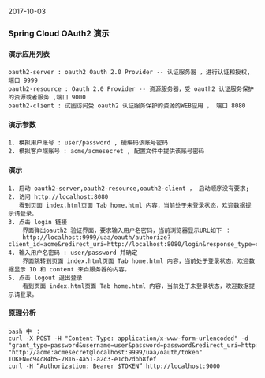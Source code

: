 2017-10-03

### Spring Cloud OAuth2 演示
#### 演示应用列表
    oauth2-server : oauth2 Oauth 2.0 Provider -- 认证服务器 ，进行认证和授权, 端口 9999
    oauth2-resource : Oauth 2.0 Provider -- 资源服务器，受 oauth2 认证服务保护的资源或者服务 ,端口 9000
    oauth2-client : 试图访问受 oauth2 认证服务保护的资源的WEB应用 ， 端口 8080
    
#### 演示参数
    1. 模拟用户账号 : user/password , 硬编码该账号密码
    2. 模拟客户端账号 : acme/acmesecret , 配置文件中提供该账号密码
        
#### 演示
    1. 启动 oauth2-server,oauth2-resource,oauth2-client ， 启动顺序没有要求;
    2. 访问 http://localhost:8080
       看到页面 index.html页面 Tab home.html 内容，当前处于未登录状态，欢迎数据提示请登录。
    3. 点击 login 链接
        界面弹出oauth2 验证界面，要求输入用户名密码，当前浏览器显示URL如下 ：
        http://localhost:9999/uaa/oauth/authorize?client_id=acme&redirect_uri=http://localhost:8080/login&response_type=code&state=sSHDaU
    4. 输入用户名密码 : user/password 并确定
        界面跳转到页面 index.html页面 Tab home.html 内容，当前处于登录状态，欢迎数据显示 ID 和 content 来自服务器的内容。
    5. 点击 logout 退出登录
        看到页面 index.html页面 Tab home.html 内容，当前处于未登录状态，欢迎数据提示请登录。
                

#### 原理分析
    bash 中 ：
    curl -X POST -H "Content-Type: application/x-www-form-urlencoded" -d "grant_type=password&username=user&password=password&redirect_uri=http://localhost:9000" "http://acme:acmesecret@localhost:9999/uaa/oauth/token"
    TOKEN=c94c84b5-7816-4a51-a2c3-e1cb2dbb8fef
    curl -H “Authorization: Bearer $TOKEN” http://localhost:9000

